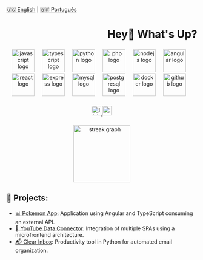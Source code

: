 [🇺🇸 English](./README_EN.md) | [🇧🇷 Português](./README.md)

<h1 align="right">Hey👋 What's Up?</h1>

###

<div align="center">

  <!-- Linguagens -->
  <img src="https://skillicons.dev/icons?i=js" height="60" alt="javascript logo" />
  <img width="12" />
  <img src="https://skillicons.dev/icons?i=ts" height="60" alt="typescript logo" />
  <img width="12" />
  <img src="https://skillicons.dev/icons?i=py" height="60" alt="python logo" />
  <img width="12" />
  <img src="https://skillicons.dev/icons?i=php" height="60" alt="php logo" />
  <img width="12" />
  <img src="https://skillicons.dev/icons?i=nodejs" height="60" alt="nodejs logo" />
  <img width="12" />
  <img src="https://skillicons.dev/icons?i=angular" height="60" alt="angular logo" />
  <img width="12" />
  <img src="https://skillicons.dev/icons?i=react" height="60" alt="react logo" />
  <img width="12" />
  <img src="https://skillicons.dev/icons?i=express" height="60" alt="express logo" />
  <img width="12" />
  <img src="https://skillicons.dev/icons?i=mysql" height="60" alt="mysql logo" />
  <img width="12" />
  <img src="https://skillicons.dev/icons?i=postgres" height="60" alt="postgresql logo" />
  <img width="12" />
  <img src="https://skillicons.dev/icons?i=docker" height="60" alt="docker logo" />
  <img width="12" />
  <img src="https://skillicons.dev/icons?i=github" height="60" alt="github logo" />
  <img width="12" />
  
 
###

<div align="center">
<a href="https://linkedin.com/in/marcelo-novello" target="_blank">
  <img src="https://img.shields.io/static/v1?message=LinkedIn&logo=linkedin&label=&color=0077B5&logoColor=white&labelColor=&style=for-the-badge" height="25" alt="linkedin logo" />
</a>

<a href="mailto:mardevfstack@gmail.com">
  <img src="https://img.shields.io/static/v1?message=Gmail&logo=gmail&label=&color=D14836&logoColor=white&labelColor=&style=for-the-badge" height="25" alt="gmail logo" />
</a>

</div>

###

<div style="text-align:center">
  <img src="https://github-readme-streak-stats-eight.vercel.app/?user=marcelonovello&theme=dark&hide_border=true" height="150" alt="streak graph" />

</div>

###

<picture>
  <source media="(prefers-color-scheme: dark)" srcset="https://raw.githubusercontent.com/marcelonovello/marcelonovello/output/pacman-contribution-graph-dark.svg">
  <source media="(prefers-color-scheme: light)" srcset="https://raw.githubusercontent.com/marcelonovello/marcelonovello/output/pacman-contribution-graph.svg">
  
</picture></div>

<div align="left">
  
## 📂 Projects:

- [📊 Pokemon App](https://github.com/marcelonovello/pokemon-app-angular): Application using Angular and TypeScript consuming an external API.
- [🧩 YouTube Data Connector](https://github.com/marcelonovello/Micro-Frontends-Application): Integration of multiple SPAs using a microfrontend architecture.
- [📬 Clear Inbox](https://github.com/marcelonovello/clearInbox): Productivity tool in Python for automated email organization.

